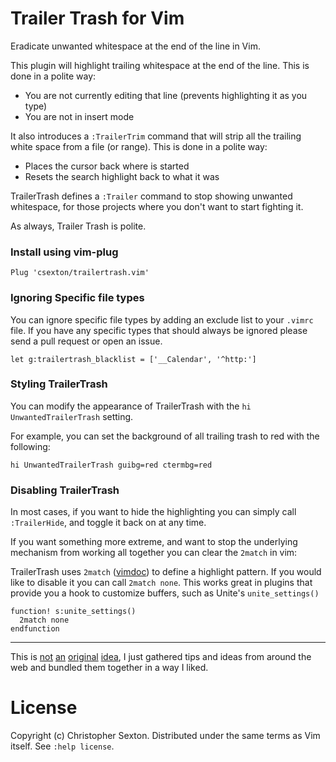 # Trailer Trash for Vim

Eradicate unwanted whitespace at the end of the line in Vim.

This plugin will highlight trailing whitespace at the end of the line. This is done in a polite way:

 * You are not currently editing that line (prevents highlighting it as you type)
 * You are not in insert mode

 It also introduces a `:TrailerTrim` command that will strip all the trailing white space from a file (or range). This is done in a polite way:

 * Places the cursor back where is started
 * Resets the search highlight back to what it was

TrailerTrash defines a `:Trailer` command to stop showing unwanted whitespace, for those projects where you don't want to start fighting it.

As always, Trailer Trash is polite.

### Install using vim-plug

```
Plug 'csexton/trailertrash.vim'
```


### Ignoring Specific file types

You can ignore specific file types by adding an exclude list to your `.vimrc` file. If you have any specific types that should always be ignored please send a pull request or open an issue.

    let g:trailertrash_blacklist = ['__Calendar', '^http:']

### Styling TrailerTrash

You can modify the appearance of TrailerTrash with the `hi UnwantedTrailerTrash` setting.

For example, you can set the background of all trailing trash to red with the following:

    hi UnwantedTrailerTrash guibg=red ctermbg=red

### Disabling TrailerTrash

In most cases, if you want to hide the highlighting you can simply call `:TrailerHide`, and toggle it back on at any time.

If you want something more extreme, and want to stop the underlying mechanism from working all together you can clear the `2match` in vim:

TrailerTrash uses `2match` ([vimdoc](http://vimdoc.sourceforge.net/htmldoc/pattern.html#match-highlight)) to define a highlight pattern. If you would like to disable it you can call `2match none`. This works great in plugins that provide you a hook to customize buffers, such as Unite's `unite_settings()`

```viml
function! s:unite_settings()
  2match none
endfunction
```


----

This is [not](http://blog.kamil.dworakowski.name/2009/09/unobtrusive-highlighting-of-trailing.html) [an](http://vim.wikia.com/wiki/Remove_unwanted_spaces) [original](http://vimcasts.org/episodes/tidying-whitespace/) [idea](http://vim.wikia.com/wiki/Highlight_unwanted_spaces), I just gathered tips and ideas from around the web and bundled them together in a way I liked.

# License

Copyright (c) Christopher Sexton. Distributed under the same terms as Vim itself. See `:help license`.
